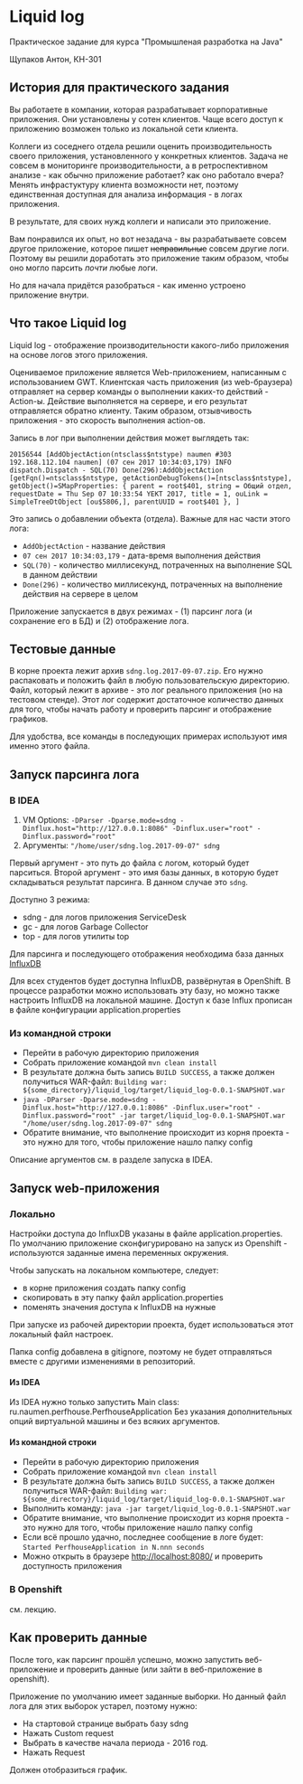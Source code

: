 # Liquid log

Практическое задание для курса "Промышленая разработка на Java"

Щупаков Антон, КН-301

## История для практического задания
Вы работаете в компании, которая разрабатывает корпоративные приложения. Они установлены у сотен клиентов.
Чаще всего доступ к приложению возможен только из локальной сети клиента.

Коллеги из соседнего отдела решили оценить производительность своего приложения, установленного у конкретных клиентов.
Задача не совсем в мониторинге производительности, а в ретроспективном анализе - как обычно приложение работает? как оно работало вчера?
Менять инфрастуктуру клиента возможности нет, поэтому единственная доступная для анализа информация - в логах приложения.

В результате, для своих нужд коллеги и написали это приложение.

Вам понравился их опыт, но вот незадача - вы разрабатываете совсем другое приложение, которое пишет ~~неправильные~~ совсем
другие логи. Поэтому вы решили доработать это приложение таким образом, чтобы оно могло парсить _почти_ любые логи.

Но для начала придётся разобраться - как именно устроено приложение внутри.

## Что такое Liquid log

Liquid log - отображение производительности какого-либо приложения на основе логов этого приложения.

Оцениваемое приложение является Web-приложением, написанным с использованием GWT. Клиентская часть приложения (из web-браузера)
отправляет на сервер команды о выполнении каких-то действий - Action-ы. Действие выполняется на сервере, и его
результат отправляется обратно клиенту. Таким образом, отзывчивость приложения - это скорость выполнения action-ов.

Запись в лог при выполнении действия может выглядеть так:
```
20156544 [AddObjectAction(ntsclass$ntstype) naumen #303 192.168.112.104 naumen] (07 сен 2017 10:34:03,179) INFO  dispatch.Dispatch - SQL(70) Done(296):AddObjectAction [getFqn()=ntsclass$ntstype, getActionDebugTokens()=[ntsclass$ntstype], getObject()=SMapProperties: { parent = root$401, string = Общий отдел, requestDate = Thu Sep 07 10:33:54 YEKT 2017, title = 1, ouLink = SimpleTreeDtObject [ou$5806,], parentUUID = root$401 }, ]
```

Это запись о добавлении объекта (отдела). Важные для нас части этого лога:
* `AddObjectAction` - название действия
* `07 сен 2017 10:34:03,179` - дата-время выполнения действия
* `SQL(70)` - количество миллисекунд, потраченных на выполнение SQL в данном действии
* `Done(296)` - количество миллисекунд, потраченных на выполнение действия на сервере в целом

Приложение запускается в двух режимах - (1) парсинг лога (и сохранение его в БД) и (2) отображение лога.

## Тестовые данные

В корне проекта лежит архив `sdng.log.2017-09-07.zip`. Его нужно распаковать и положить файл в любую пользовательскую директорию.
Файл, который лежит в архиве - это лог реального приложения (но на тестовом стенде). Этот лог содержит достаточное количество данных
для того, чтобы начать работу и проверить парсинг и отображение графиков.

Для удобства, все команды в последующих примерах используют имя именно этого файла.

## Запуск парсинга лога

### В IDEA
1. VM Options: `-DParser -Dparse.mode=sdng -Dinflux.host="http://127.0.0.1:8086" -Dinflux.user="root" -Dinflux.password="root"`
1. Аргументы: `"/home/user/sdng.log.2017-09-07" sdng`

Первый аргумент - это путь до файла с логом, который будет парситься.
Второй аргумент - это имя базы данных, в которую будет складываться результат парсинга. В данном случае это `sdng`.

Доступно 3 режима:
* sdng - для логов приложения ServiceDesk
* gc - для логов Garbage Collector
* top - для логов утилиты top

Для парсинга и последующего отображения необходима база данных [InfluxDB](https://github.com/influxdata/influxdb)

Для всех студентов будет доступна InfluxDB, развёрнутая в OpenShift. В процессе разработки можно использовать эту базу, 
но можно также настроить InfluxDB на локальной машине.
Доступ к базе Influx прописан в файле конфигурации application.properties

### Из командной строки

* Перейти в рабочую директорию приложения
* Собрать приложение командой `mvn clean install`
* В результате должна быть запись `BUILD SUCCESS`, а также должен получиться WAR-файл: `Building war: ${some_directory}/liquid_log/target/liquid_log-0.0.1-SNAPSHOT.war`
* `java -DParser -Dparse.mode=sdng -Dinflux.host="http://127.0.0.1:8086" -Dinflux.user="root" -Dinflux.password="root" -jar target/liquid_log-0.0.1-SNAPSHOT.war "/home/user/sdng.log.2017-09-07" sdng`
* Обратите внимание, что выполнение происходит из корня проекта - это нужно для того, чтобы приложение нашло папку config

Описание аргументов см. в разделе запуска в IDEA.

## Запуск web-приложения

### Локально

Настройки доступа до InfluxDB указаны в файле application.properties. По умолчанию приложение сконфигурировано
на запуск из Openshift - используются заданные имена переменных окружения.

Чтобы запускать на локальном компьютере, следует:
* в корне приложения создать папку config
* скопировать в эту папку файл application.properties
* поменять значения доступа к InfluxDB на нужные

При запуске из рабочей директории проекта, будет использоваться этот локальный файл настроек.

Папка config добавлена в gitignore, поэтому не будет отправляться вместе с другими изменениями в репозиторий.

#### Из IDEA
Из IDEA нужно только запустить Main class: ru.naumen.perfhouse.PerfhouseApplication
Без указания дополнительных опций виртуальной машины и без всяких аргументов.

#### Из командной строки

* Перейти в рабочую директорию приложения
* Собрать приложение командой `mvn clean install`
* В результате должна быть запись `BUILD SUCCESS`, а также должен получиться WAR-файл: `Building war: ${some_directory}/liquid_log/target/liquid_log-0.0.1-SNAPSHOT.war`
* Выполнить команду: `java -jar target/liquid_log-0.0.1-SNAPSHOT.war`
* Обратите внимание, что выполнение происходит из корня проекта - это нужно для того, чтобы приложение нашло папку config
* Если всё прошло удачно, последнее сообщение в логе будет: `Started PerfhouseApplication in N.nnn seconds`
* Можно открыть в браузере [http://localhost:8080/](http://localhost:8080/) и проверить доступность приложения

### В Openshift
см. лекцию.

## Как проверить данные
После того, как парсинг прошёл успешно, можно запустить веб-приложение и проверить данные (или зайти в веб-приложение в openshift).

Приложение по умолчанию имеет заданные выборки. Но данный файл лога для этих выборок устарел, поэтому нужно:
* На стартовой странице выбрать базу sdng
* Нажать Custom request
* Выбрать в качестве начала периода - 2016 год.
* Нажать Request

Должен отобразиться график.
